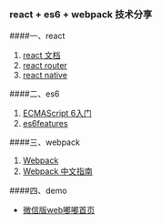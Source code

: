 <h3>react + es6 + webpack 技术分享</h3>

####一、react
1. <a href="http://reactjs.cn/react/index.html">react 文档</a>
2. <a href="https://github.com/reactjs/react-router/blob/master/docs/guides/RouteConfiguration.md">react router</a>
3. <a href="http://reactnative.cn/docs/0.21/scrollview.html#content">react native</a>

####二、es6
1. <a href="http://es6.ruanyifeng.com/#README">ECMAScript 6入门</a>
2. <a href="https://github.com/lukehoban/es6features">es6features</a>

####三、webpack
1. <a href="https://webpack.github.io/docs/configuration.html">Webpack</a>
2. <a href="http://zhaoda.net/webpack-handbook/index.html">Webpack 中文指南</a>

####四、demo
* <a href="http://miaozhirui-local.com/react/webdudu-index/build/index.html#/?_k=rkvdud">微信版web嘟嘟首页</a>